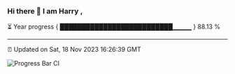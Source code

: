 ### Hi there 👋 I am Harry , 

⏳ Year progress { ██████████████████████████▁▁▁▁ } 88.13 %

---

⏰ Updated on Sat, 18 Nov 2023 16:26:39 GMT

![Progress Bar CI](https://github.com/duykhang68/duykhang68/workflows/Progress%20Bar%20CI/badge.svg)

